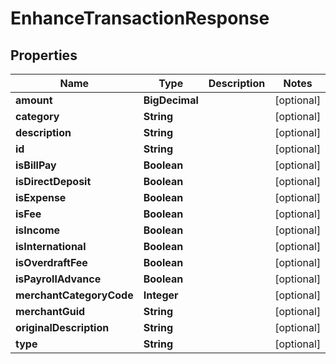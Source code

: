 

# EnhanceTransactionResponse


## Properties

Name | Type | Description | Notes
------------ | ------------- | ------------- | -------------
**amount** | **BigDecimal** |  |  [optional]
**category** | **String** |  |  [optional]
**description** | **String** |  |  [optional]
**id** | **String** |  |  [optional]
**isBillPay** | **Boolean** |  |  [optional]
**isDirectDeposit** | **Boolean** |  |  [optional]
**isExpense** | **Boolean** |  |  [optional]
**isFee** | **Boolean** |  |  [optional]
**isIncome** | **Boolean** |  |  [optional]
**isInternational** | **Boolean** |  |  [optional]
**isOverdraftFee** | **Boolean** |  |  [optional]
**isPayrollAdvance** | **Boolean** |  |  [optional]
**merchantCategoryCode** | **Integer** |  |  [optional]
**merchantGuid** | **String** |  |  [optional]
**originalDescription** | **String** |  |  [optional]
**type** | **String** |  |  [optional]



